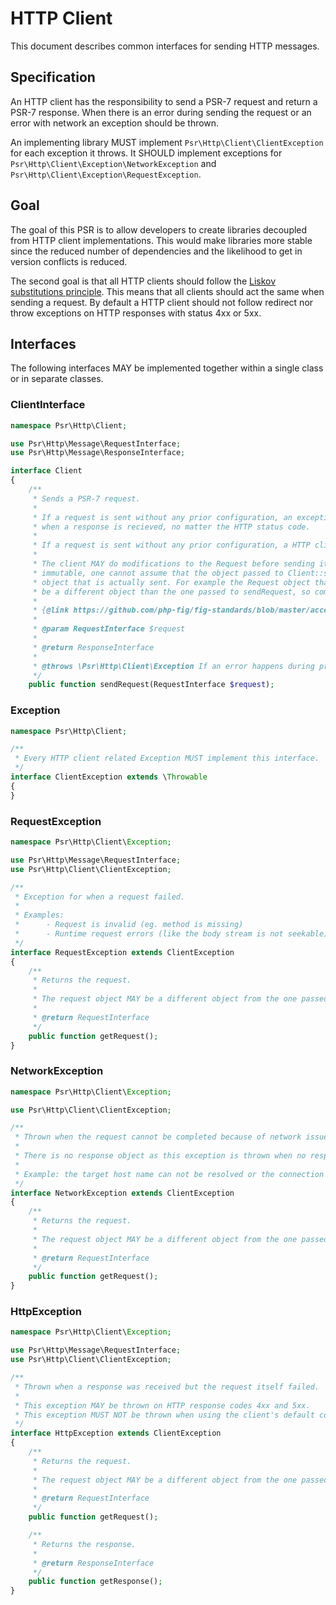 HTTP Client
===========

This document describes common interfaces for sending HTTP messages.


## Specification

An HTTP client has the responsibility to send a PSR-7 request and return a PSR-7
response. When there is an error during sending the request or an error with network an
exception should be thrown. 

An implementing library MUST implement `Psr\Http\Client\ClientException` for each exception it throws. 
It SHOULD implement exceptions for `Psr\Http\Client\Exception\NetworkException` and
`Psr\Http\Client\Exception\RequestException`.

## Goal

The goal of this PSR is to allow developers to create libraries decoupled from HTTP client
implementations. This would make libraries more stable since the reduced number of
dependencies and the likelihood to get in version conflicts is reduced.

The second goal is that all HTTP clients should follow the [Liskov substitutions principle][Liskov].
This means that all clients should act the same when sending a request. By default a HTTP client
should not follow redirect nor throw exceptions on HTTP responses with status 4xx or 5xx.


## Interfaces

The following interfaces MAY be implemented together within a single class or
in separate classes.

### ClientInterface

```php
namespace Psr\Http\Client;

use Psr\Http\Message\RequestInterface;
use Psr\Http\Message\ResponseInterface;

interface Client
{
    /**
     * Sends a PSR-7 request.
     *
     * If a request is sent without any prior configuration, an exception MUST NOT be thrown
     * when a response is recieved, no matter the HTTP status code.
     *
     * If a request is sent without any prior configuration, a HTTP client MUST NOT follow redirects.
     *
     * The client MAY do modifications to the Request before sending it. Because PSR-7 objects are
     * immutable, one cannot assume that the object passed to Client::sendRequest will be the same
     * object that is actually sent. For example the Request object that is returned by an exception MAY
     * be a different object than the one passed to sendRequest, so comparison by reference (===) is not possible.
     * 
     * {@link https://github.com/php-fig/fig-standards/blob/master/accepted/PSR-7-http-message-meta.md#why-value-objects}
     * 
     * @param RequestInterface $request
     *
     * @return ResponseInterface
     *
     * @throws \Psr\Http\Client\Exception If an error happens during processing the request.
     */
    public function sendRequest(RequestInterface $request);
```


### Exception

```php
namespace Psr\Http\Client;

/**
 * Every HTTP client related Exception MUST implement this interface.
 */
interface ClientException extends \Throwable
{
}
```


### RequestException

```php
namespace Psr\Http\Client\Exception;

use Psr\Http\Message\RequestInterface;
use Psr\Http\Client\ClientException;

/**
 * Exception for when a request failed.
 *
 * Examples:
 *      - Request is invalid (eg. method is missing)
 *      - Runtime request errors (like the body stream is not seekable)
 */
interface RequestException extends ClientException
{
    /**
     * Returns the request.
     *
     * The request object MAY be a different object from the one passed to Client::sendRequest()
     *
     * @return RequestInterface
     */
    public function getRequest();
}
```


### NetworkException

```php
namespace Psr\Http\Client\Exception;

use Psr\Http\Client\ClientException;

/**
 * Thrown when the request cannot be completed because of network issues.
 *
 * There is no response object as this exception is thrown when no response has been received.
 *
 * Example: the target host name can not be resolved or the connection failed.
 */
interface NetworkException extends ClientException
{
    /**
     * Returns the request.
     *
     * The request object MAY be a different object from the one passed to Client::sendRequest()
     *
     * @return RequestInterface
     */
    public function getRequest();
}
```


### HttpException

```php
namespace Psr\Http\Client\Exception;

use Psr\Http\Message\RequestInterface;
use Psr\Http\Client\ClientException;

/**
 * Thrown when a response was received but the request itself failed.
 *
 * This exception MAY be thrown on HTTP response codes 4xx and 5xx.
 * This exception MUST NOT be thrown when using the client's default configuration.
 */
interface HttpException extends ClientException
{
    /**
     * Returns the request.
     *
     * The request object MAY be a different object from the one passed to Client::sendRequest()
     *
     * @return RequestInterface
     */
    public function getRequest();

    /**
     * Returns the response.
     *
     * @return ResponseInterface
     */
    public function getResponse();
}
```

[Liskov]: https://en.wikipedia.org/wiki/Liskov_substitution_principle
